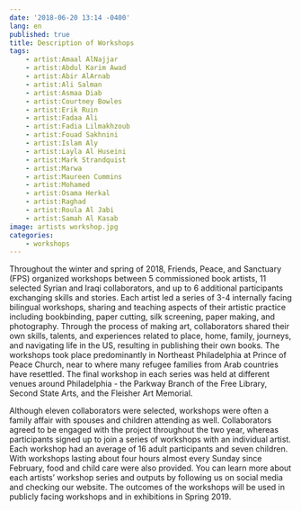 ```yaml
---
date: '2018-06-20 13:14 -0400'
lang: en
published: true
title: Description of Workshops
tags:
    - artist:Amaal AlNajjar
    - artist:Abdul Karim Awad
    - artist:Abir AlArnab
    - artist:Ali Salman
    - artist:Asmaa Diab
    - artist:Courtney Bowles
    - artist:Erik Ruin
    - artist:Fadaa Ali
    - artist:Fadia Lilmakhzoub
    - artist:Fouad Sakhnini
    - artist:Islam Aly
    - artist:Layla Al Huseini
    - artist:Mark Strandquist
    - artist:Marwa
    - artist:Maureen Cummins
    - artist:Mohamed
    - artist:Osama Herkal
    - artist:Raghad
    - artist:Roula Al Jabi
    - artist:Samah Al Kasab
image: artists workshop.jpg
categories:
    - workshops
---
```

Throughout the winter and spring of 2018, Friends, Peace, and Sanctuary (FPS) organized workshops between 5 commissioned book artists, 11 selected Syrian and Iraqi collaborators, and up to 6 additional participants exchanging skills and stories. Each artist led a series of 3-4 internally facing bilingual workshops, sharing and teaching aspects of their artistic practice including bookbinding, paper cutting, silk screening, paper making, and photography. Through the process of making art, collaborators shared their own skills, talents, and experiences related to place, home, family, journeys, and navigating life in the US, resulting in publishing their own books. The workshops took place predominantly in Northeast Philadelphia at Prince of Peace Church, near to where many refugee families from Arab countries have resettled. The final workshop in each series was held at different venues around Philadelphia - the Parkway Branch of the Free Library, Second State Arts, and the Fleisher Art Memorial. 

Although eleven collaborators were selected, workshops were often a family affair with spouses and children attending as well. Collaborators agreed to be engaged with the project throughout the two year, whereas participants signed up to join a series of workshops with an individual artist. Each workshop had an average of 16 adult participants and seven children. With workshops lasting about four hours almost every Sunday since February, food and child care were also provided. You can learn more about each artists’ workshop series and outputs by following us on social media and checking our website. The outcomes of the workshops will be used in publicly facing workshops and in exhibitions in Spring 2019. 
